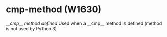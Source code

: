 # cmp-method (W1630)
*\_\_cmp\_\_ method defined* Used when a \_\_cmp\_\_ method is defined
(method is not used by Python 3)

